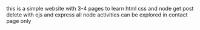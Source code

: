 this is a simple website with 3-4 pages to learn html css and node get post delete with ejs and express
all node activities can be explored in contact page only

